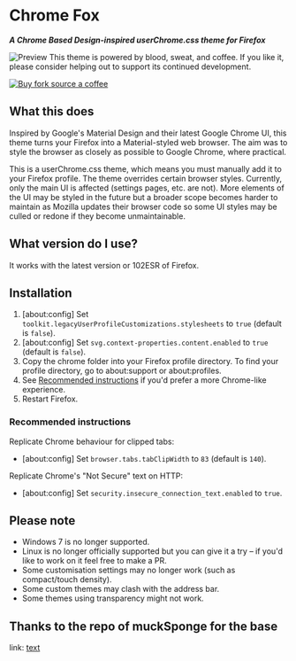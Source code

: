 # Chrome Fox
***A Chrome Based Design-inspired userChrome.css theme for Firefox***

![Preview](https://typeling1578.github.io/MaterialFox-Plus/MaterialFox-Plus.png)
This theme is powered by blood, sweat, and coffee. If you like it, please consider helping out to support its continued development.

[![Buy fork source a coffee](https://typeling1578.github.io/MaterialFox-Plus/68747470733a2f2f73766773686172652e636f6d2f692f3859642e737667.svg)](https://www.buymeacoffee.com/n4ho5QX2l)

## What this does
Inspired by Google's Material Design and their latest Google Chrome UI, this theme turns your Firefox into a Material-styled web browser. The aim was to style the browser as closely as possible to Google Chrome, where practical.

This is a userChrome.css theme, which means you must manually add it to your Firefox profile. The theme overrides certain browser styles. Currently, only the main UI is affected (settings pages, etc. are not). More elements of the UI may be styled in the future but a broader scope becomes harder to maintain as Mozilla updates their browser code so some UI styles may be culled or redone if they become unmaintainable.

## What version do I use?
It works with the latest version or 102ESR of Firefox.

## Installation
1. [about:config] Set ```toolkit.legacyUserProfileCustomizations.stylesheets``` to ```true``` (default is ```false```).
2. [about:config] Set ```svg.context-properties.content.enabled``` to ```true``` (default is ```false```).
3. Copy the chrome folder into your Firefox profile directory. To find your profile directory, go to about:support or about:profiles.
4. See [Recommended instructions](#recommended-instructions) if you'd prefer a more Chrome-like experience.
5. Restart Firefox.

### Recommended instructions
Replicate Chrome behaviour for clipped tabs:
* [about:config] Set ```browser.tabs.tabClipWidth``` to ```83``` (default is ```140```).

Replicate Chrome's "Not Secure" text on HTTP:
* [about:config] Set ```security.insecure_connection_text.enabled``` to ```true```.

## Please note
* Windows 7 is no longer supported.
* Linux is no longer officially supported but you can give it a try – if you'd like to work on it feel free to make a PR.
* Some customisation settings may no longer work (such as compact/touch density).
* Some custom themes may clash with the address bar.
* Some themes using transparency might not work.


## Thanks to the repo of muckSponge for the base 

link:  [text](https://github.com/muckSponge/MaterialFox)